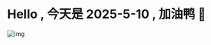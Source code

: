 
# Hello , 今天是 2025-5-10 , 加油鸭 🤭

![img](https://v1.jinrishici.com/all.svg?font-size=18&spacing=4)

